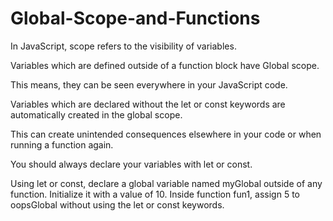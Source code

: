 # Global-Scope-and-Functions

In JavaScript, scope refers to the visibility of variables.

Variables which are defined outside of a function block have Global scope. 

This means,  they can be seen everywhere in your JavaScript code.

Variables which are declared without the let or const keywords are automatically created in the global scope.

This can create unintended consequences elsewhere in your code or when running a function again.

You should always declare your variables with let or const.

Using let or const,  declare a global variable named myGlobal outside of any function.
Initialize it with a value of 10.
Inside function fun1, assign 5 to oopsGlobal without using the let or const keywords.
